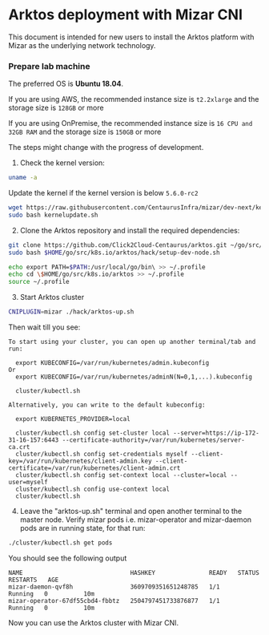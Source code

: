 # Arktos deployment with Mizar CNI

This document is intended for new users to install the Arktos platform with Mizar as the underlying network technology.

### Prepare lab machine

The preferred OS is **Ubuntu 18.04**. 

If you are using AWS, the recommended instance size is ```t2.2xlarge``` and the storage size is ```128GB``` or more

If you are using OnPremise, the recommended instance size is ```16 CPU and 32GB RAM``` and the storage size is ```150GB``` or more

The steps might change with the progress of development.

1. Check the kernel version:

```bash
uname -a
```

Update the kernel if the kernel version is below `5.6.0-rc2`

```bash
wget https://raw.githubusercontent.com/CentaurusInfra/mizar/dev-next/kernelupdate.sh
sudo bash kernelupdate.sh
```

2. Clone the Arktos repository and install the required dependencies:

```bash
git clone https://github.com/Click2Cloud-Centaurus/arktos.git ~/go/src/k8s.io/arktos -b c2c-deployment 
sudo bash $HOME/go/src/k8s.io/arktos/hack/setup-dev-node.sh
```
```bash
echo export PATH=$PATH:/usr/local/go/bin\ >> ~/.profile
echo cd \$HOME/go/src/k8s.io/arktos >> ~/.profile
source ~/.profile
```

3. Start Arktos cluster
```bash
CNIPLUGIN=mizar ./hack/arktos-up.sh
```

Then wait till you see:

```text
To start using your cluster, you can open up another terminal/tab and run:

  export KUBECONFIG=/var/run/kubernetes/admin.kubeconfig
Or
  export KUBECONFIG=/var/run/kubernetes/adminN(N=0,1,...).kubeconfig

  cluster/kubectl.sh

Alternatively, you can write to the default kubeconfig:

  export KUBERNETES_PROVIDER=local

  cluster/kubectl.sh config set-cluster local --server=https://ip-172-31-16-157:6443 --certificate-authority=/var/run/kubernetes/server-ca.crt
  cluster/kubectl.sh config set-credentials myself --client-key=/var/run/kubernetes/client-admin.key --client-certificate=/var/run/kubernetes/client-admin.crt
  cluster/kubectl.sh config set-context local --cluster=local --user=myself
  cluster/kubectl.sh config use-context local
  cluster/kubectl.sh
```

4. Leave the "arktos-up.sh" terminal and open another terminal to the master node. Verify mizar pods i.e. mizar-operator and mizar-daemon pods are in running state, for that run:

```bash
./cluster/kubectl.sh get pods
```
You should see the following output
```text
NAME                              HASHKEY               READY   STATUS    RESTARTS   AGE
mizar-daemon-qvf8h                3609709351651248785   1/1     Running   0          10m
mizar-operator-67df55cbd4-fbbtz   2504797451733876877   1/1     Running   0          10m
```

Now you can use the Arktos cluster with Mizar CNI.
